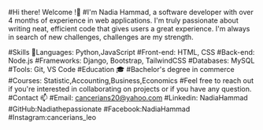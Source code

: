 
#Hi there! Welcome !👋
#I'm Nadia Hammad, a software developer with over 4 months of experience in web applications. I'm truly passionate about writing neat, efficient code that gives users a great experience. I'm always in search of new challenges, challenges are my strength.

#Skills 🚀Languages: Python,JavaScript
#Front-end: HTML, CSS
#Back-end: Node.js
#Frameworks: Django, Bootstrap, TailwindCSS
#Databases: MySQL 
#Tools: Git, VS Code 
#Education 🎓
#Bachelor's degree in commerce
#Courses: Statistic,Accounting,Business,Economics
#Feel free to reach out if you're interested in collaborating on projects or if you have any question.
#Contact 📫
#Email: cancerians20@yahoo.com
#Linkedin: NadiaHammad
#GitHub:Nadiathepassionate
#Facebook:NadiaHammad
#Instagram:cancerians_leo

































<!---
Nadiathepassionate/Nadiathepassionate is a ✨ special ✨ repository because its `README.md` (this file) appears on your GitHub profile.
You can click the Preview link to take a look at your changes.
--->
